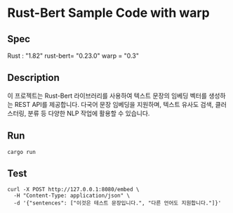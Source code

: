 # Rust-Bert Sample Code with warp

## Spec
Rust : "1.82"
rust-bert= "0.23.0"
warp = "0.3"

## Description
이 프로젝트는 Rust-Bert 라이브러리를 사용하여 텍스트 문장의 임베딩 벡터를 생성하는 REST API를 제공합니다. 다국어 문장 임베딩을 지원하며, 텍스트 유사도 검색, 클러스터링, 분류 등 다양한 NLP 작업에 활용할 수 있습니다.



## Run
```
cargo run
```

## Test
```
curl -X POST http://127.0.0.1:8080/embed \
  -H "Content-Type: application/json" \
  -d '{"sentences": ["이것은 테스트 문장입니다.", "다른 언어도 지원합니다."]}'
```
